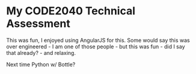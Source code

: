 # My CODE2040 Technical Assessment
This was fun, I enjoyed using AngularJS for this.
Some would say this was over engineered - I am one of those people - but this was fun - did I say that already? - and relaxing.


Next time Python w/ Bottle?
